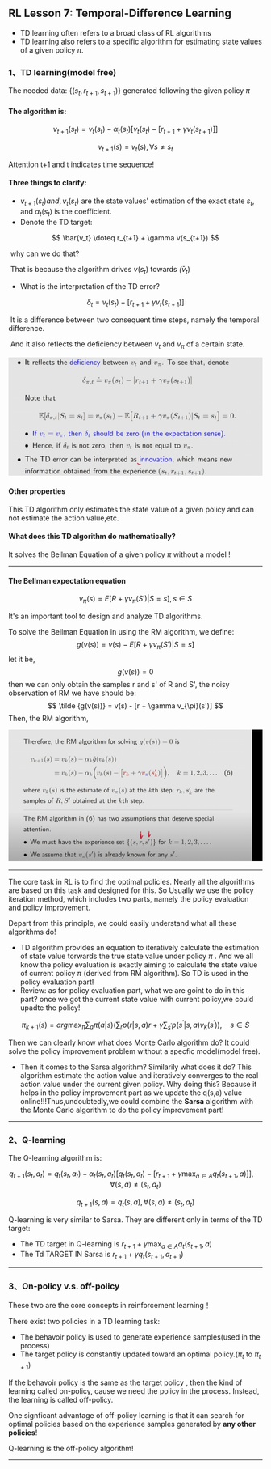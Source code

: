 ## RL Lesson 7: Temporal-Difference Learning

* TD learning often refers to a broad class of RL algorithms
* TD learning also refers to a specific algorithm for estimating state values of a given policy $\pi$.

### 1、TD learning(model free)

The needed data: {$(s_t,r_{t+1},s_{t+1})$} generated following the given policy $\pi$

#### **The algorithm is:**

$$
v_{t+1}(s_t) = v_t(s_t)-\alpha_t(s_t)[v_t(s_t)-[r_{t+1}+\gamma v_t(s_{t+1})]] 
$$

$$
v_{t+1}(s) = v_t(s), \forall s \ne s_t
$$

Attention t+1 and t indicates time sequence!

#### Three things to clarify:

* $v_{t+1}(s_t) and,v_t(s_t)$  are the state values' estimation of the exact state $s_t$, and $\alpha_t(s_t)$ is the coefficient.
* Denote the TD target:

$$
\bar{v_t} \doteq r_{t+1} + \gamma v(s_{t+1})
$$

​	why can we do that?

​	That is because the algorithm drives $v(s_t)$ towards $\bar(v_t)$ 

* What is the interpretation of the TD error?

$$
\delta_t =v_t(s_t)-[r_{t+1}+\gamma v_t(s_{t+1})]
$$

​	It is a difference between two consequent time steps, namely the temporal difference.

​	And it also reflects the deficiency between $v_t$ and $v_{\pi}$ of a certain state.

![TD difference](printscreen/C7/TD_error.png)

#### Other properties

This TD algorithm only estimates the state value of a given policy and can not estimate the action value,etc.

#### What does this TD algorithm do mathematically?

It solves the Bellman Equation of a given policy $\pi$ without a model !

_____

#### The Bellman expectation equation

$$
v_{\pi}(s) = E[R+\gamma v_{\pi}(S')|S=s] , s \in S
$$

It's an important tool to design and analyze TD algorithms.

To solve the Bellman Equation in using the RM algorithm, we define:
$$
g(v(s)) = v(s) - E[R+\gamma v_{\pi}(S')|S=s]
$$
let it be,
$$
g(v(s)) = 0
$$
then we can only obtain the samples r and s' of R and S', the noisy observation of RM we have should be:
$$
\tilde {g(v(s))} = v(s) - [r + \gamma v_{\pi}(s')]
$$
Then, the RM algorithm,

![pic](printscreen/C7/TD_algorithm.png)

_____

The core task in RL is to find the optimal policies. Nearly all the algorithms are based on this task and designed for this.
So Usually we use the policy iteration method, which includes two parts, namely the policy evaluation and policy improvement.

Depart from this principle, we could easily understand what all these algorithms do! 
* TD algorithm provides an equation to iteratively calculate the estimation of state value torwards the true state value under policy $\pi$ . And we all know the policy evaluation is exactly aiming to calculate the state value of current policy $\pi$ (derived from RM algorithm). So TD is used in the policy evaluation part!
* Review: as for policy evaluation part, what we are goint to do in this part? once we got the current state value with current policy,we could upadte the policy!

$$
\pi_{k+1}(s) = arg \max_\pi \sum_a  \pi(a|s) \Bigg(\sum_r p(r|s,a)r+ \gamma \sum_{s^{'}} p(s^{'}|s,a)v_k(s^{'})\Bigg),\quad s \in S
$$

   Then we can clearly know what does Monte Carlo algorithm do? It could solve the policy improvement problem without a specfic model(model free). 
 
 * Then it comes to the Sarsa algorithm? Similarily what does it do? This algorithm estimate the action value and iteratively converges to the real action value under the current given policy. Why doing this? Because it helps in the policy improvement part as we update the q(s,a) value online!!!Thus,undoubtedly,we could combine the **Sarsa** algorithm with the Monte Carlo algorithm to do the policy improvement part!

______
### 2、Q-learning

The Q-learning algorithm is:

$$
q_{t+1}(s_t,a_t) = q_t(s_t,a_t)-\alpha_t(s_t,a_t) \Bigg[q_t(s_t,a_t)-[r_{t+1}+\gamma \max_{a \in A} q_t(s_{t+1},a)] \Bigg], \quad \forall (s,a) \ne (s_t,a_t)
$$

$$
q_{t+1}(s,a)=q_t(s,a), \forall (s,a) \ne (s_t,a_t)
$$

Q-learning is very similar to Sarsa. They are different only in terms of the TD target:
* The TD target in Q-learning is $r_{t+1}+\gamma \max_{a \in A} q_t(s_{t+1},a)$
* The Td TARGET IN Sarsa is $r_{t+1}+\gamma q_t(s_{t+1},a_{t+1})$
____
### 3、On-policy v.s. off-policy

These two are the core concepts in reinforcement learning！

There exist two policies in a TD learning task:
* The behavoir policy is used to generate experience samples(used in the process)
* The target policy is constantly updated toward an optimal policy.($\pi_t$ to $\pi_{t+1}$)

If the behavoir policy is the same as the target policy , then the kind of learning called on-policy, cause we need the policy in the process. Instead, the learning is called off-policy.

One signficant advantage of off-policy learning is that it can search for optimal policies based on the experience samples generated by **any other policies**!

Q-learning is the off-policy algorithm!
____


